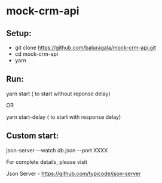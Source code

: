 # mock-crm-api

Setup:
-----
- git clone https://github.com/baluragala/mock-crm-api.git
- cd mock-crm-api
- yarn


Run:
---
 yarn start ( to start without reponse delay)    

OR 

yarn start-delay ( to start with response delay)

Custom start:
------------
json-server --watch db.json --port XXXX

For complete details, please visit 

Json Server - https://github.com/typicode/json-server
